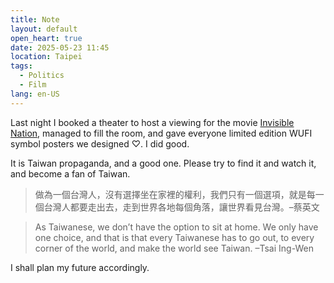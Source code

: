 ```yaml
---
title: Note
layout: default
open_heart: true
date: 2025-05-23 11:45
location: Taipei
tags: 
  - Politics
  - Film
lang: en-US
---
```


Last night I booked a theater to host a viewing for the movie [Invisible Nation](https://www.imdb.com/title/tt28853268/), managed to fill the room, and gave everyone limited edition WUFI symbol posters we designed ♡. I did good.

It is Taiwan propaganda, and a good one. Please try to find it and watch it, and become a fan of Taiwan.

> 做為一個台灣人，沒有選擇坐在家裡的權利，我們只有一個選項，就是每一個台灣人都要走出去，走到世界各地每個角落，讓世界看見台灣。–蔡英文

> As Taiwanese, we don’t have the option to sit at home. We only have one choice, and that is that every Taiwanese has to go out, to every corner of the world, and make the world see Taiwan. –Tsai Ing-Wen

I shall plan my future accordingly.
